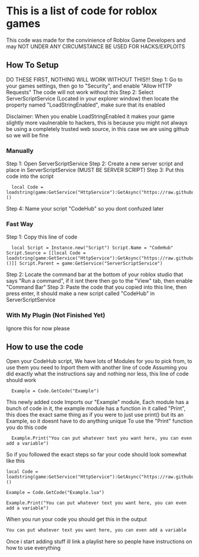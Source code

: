 # This is a list of code for roblox games

This code was made for the convinience of Roblox Game Developers and may NOT UNDER ANY CIRCUMSTANCE BE USED FOR HACKS/EXPLOITS


## How To Setup

DO THESE FIRST, NOTHING WILL WORK WITHOUT THIS!!!
Step 1: Go to your games settings, then go to "Security", and enable "Allow HTTP Requests" The code will not work without this
Step 2: Select ServerScriptService (Located in your explorer window) then locate the property named "LoadStringEnabled", make sure that its enabled

Disclaimer:
When you enable LoadStringEnabled it makes your game slightly more vaulnerable to hackers, this is because you might not always be using a completely trusted web source, in this case we are using github so we will be fine

### Manually

Step 1: Open ServerScriptService
Step 2: Create a new server script and place in ServerScriptService (MUST BE SERVER SCRIPT)
Step 3: Put this code into the script
```luau
  local Code = loadstring(game:GetService("HttpService"):GetAsync("https://raw.githubusercontent.com/CelestialDodo/RobloxGameCodeTemplates/main/main.lua"))()
```
Step 4: Name your script "CodeHub" so you dont confuzed later

### Fast Way

Step 1: Copy this line of code
```luau
  local Script = Instance.new("Script") Script.Name = "CodeHub" Script.Source = [[local Code = loadstring(game:GetService("HttpService"):GetAsync("https://raw.githubusercontent.com/CelestialDodo/RobloxGameCodeTemplates/main/main.lua"))()]] Script.Parent = game:GetService("ServerScriptService")
```
Step 2: Locate the command bar at the bottom of your roblox studio that says "Run a command", if it isnt there then go to the "View" tab, then enable "Command Bar"
Step 3: Paste the code that you copied into this line, then press enter, it should make a new script called "CodeHub" in ServerScriptService


### With My Plugin (Not Finished Yet)

Ignore this for now please

## How to use the code

Open your CodeHub script, We have lots of Modules for you to pick from, to use them you need to Inport them with another line of code
Assuming you did exactly what the instructions say and nothing nor less, this line of code should work
```luau
  Example = Code.GetCode("Example")
```
This newly added code Imports our "Example" module, Each module has a bunch of code in it, the example module has a function in it called "Print", this does the exact same thing as if you were to just use print() but its an Example, so it doesnt have to do anything unique
To use the "Print" function you do this code
```luau
  Example.Print("You can put whatever text you want here, you can even add a variable")
```
So if you followed the exact steps so far your code should look somewhat like this
```luau
local Code = loadstring(game:GetService("HttpService"):GetAsync("https://raw.githubusercontent.com/CelestialDodo/RobloxGameCodeTemplates/main/main.lua"))()

Example = Code.GetCode("Example.lua")

Example.Print("You can put whatever text you want here, you can even add a variable")
```
When you run your code you should get this in the output
```txt
You can put whatever text you want here, you can even add a variable
```

Once i start adding stuff ill link a playlist here so people have instructions on how to use everything
